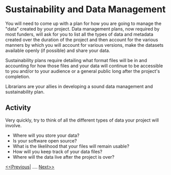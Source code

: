 # Sustainability and Data Management

You will need to come up with a plan for how you are going to manage the "data" created by your project. Data management plans, now required by most funders, will ask for you to list all the types of data and metadata created over the duration of the project and then account for the various manners by which you will account for various versions, make the datasets available openly (if possible) and share your data. 

Sustainability plans require detailing what format files will be in and accounting for how those files and your data will continue to be accessible to you and/or to your audience or a general public long after the project's completion. 

Librarians are your allies in developing a sound data management and sustainability plan. 

## Activity
Very quickly, try to think of all the different types of data your project will involve. 

* Where will you store your data? 
* Is your software open source? 
* What is the likelihood that your files will remain usable? 
* How will you keep track of your data files? 
* Where will the data live after the project is over? 


[<<Previous|](6Workplan.md) .... [Next>>](8Partnerships.md)
